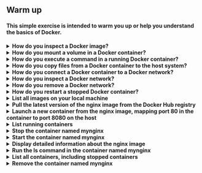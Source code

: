 
## Warm up  
#### This simple exercise is intended to warm you up or help you understand the basics of Docker.
<details>
<summary><b>How do you inspect a Docker image?</b></summary><br>
  
```bash
$ docker inspect <image_name>
```
  </details>

<details>
<summary><b>
How do you mount a volume in a Docker container?</b></summary><br>

```bash
$ docker run -v <host_path>:<container_path> <image_name>
```
</details>

<details>
<summary><b>
How do you execute a command in a running Docker container?</b></summary><br>

```bash
$ docker exec <container_name> <command>
```
</details>
<details>
<summary><b>
How do you copy files from a Docker container to the host system?</b></summary><br>

```bash
$ docker cp <container_name>:<container_path> <host_path>
```
</details>

<details>
<summary><b>
How do you connect a Docker container to a Docker network?</b></summary><br>

```bash
$ docker run --network <network_name> <image_name>
```
</details>


<details>
<summary><b>
How do you inspect a Docker network?</b></summary><br>

```bash
$ docker network inspect <network_name>
```
</details>

<details>
<summary><b>
How do you remove a Docker network?</b></summary><br>

```bash
$ docker network rm <network_name>

```
</details>
<details>
<summary><b>
How do you restart a stopped Docker container?</b></summary><br>

```bash
$ docker restart <container_name>

```
</details>
<details>
<summary><b>
List all images on your local machine</b></summary><br>

```bash
$ docker image ls
```
</details>

<details>
<summary><b>
Pull the latest version of the nginx image from the Docker Hub registry</b></summary><br>

```bash
$ docker pull nginx:latest
```
</details>

  <details>
<summary><b>
Launch a new container from the nginx image, mapping port 80 in the container to port 8080 on the host</b></summary><br>
    
```bash
$ docker run --name mynginx -p 8080:80 nginx
```
 </details>

<details>
<summary><b>
List running containers</b></summary><br>

```bash
$ docker ps
```
</details>

<details>
<summary><b>
Stop the container named mynginx </b></summary><br>
  
```bash
$ docker stop mynginx
  ```
  </details>
  
<details>
<summary><b>
Start the container named mynginx
  </b></summary>
  <br>

```bash
$ docker start mynginx

```
</details>

<details>
<summary><b>
Display detailed information about the nginx image
  </summary></b>
  <br>
    
```bash
$ docker inspect nginx
```
</details>
<details>
<summary><b>
Run the ls command in the container named mynginx
  </summary></b>
  <br>
    
```bash
$ docker exec mynginx ls
```
</details>

<details>
<summary><b>
List all containers, including stopped containers
  </summary></b>
  <br>
    
```bash
$ docker ps -a
```
</details>

<details>
<summary><b>
Remove the container named mynginx</summary></b>
 <br>
    
```bash
$ docker stop mynginx
$ docker rm mynginx
# or
$ docker rm -f mynginx
```
</details>
